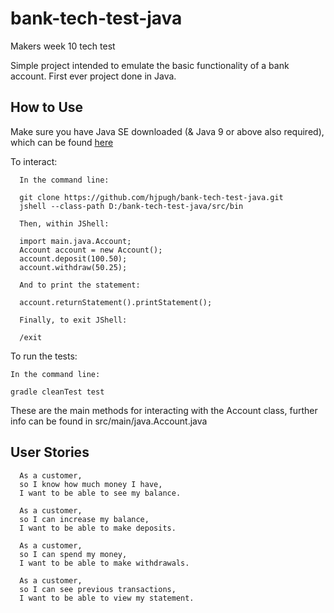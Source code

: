 # bank-tech-test-java

Makers week 10 tech test

Simple project intended to emulate the basic functionality of a bank account.
First ever project done in Java.

## How to Use

Make sure you have Java SE downloaded (& Java 9 or above also required), which can be found [here](https://www.oracle.com/technetwork/java/javase/downloads/index.html)

To interact:

```
  In the command line:

  git clone https://github.com/hjpugh/bank-tech-test-java.git
  jshell --class-path D:/bank-tech-test-java/src/bin

  Then, within JShell:

  import main.java.Account;
  Account account = new Account();
  account.deposit(100.50);
  account.withdraw(50.25);

  And to print the statement:

  account.returnStatement().printStatement();

  Finally, to exit JShell:

  /exit
```

To run the tests:

```
In the command line:

gradle cleanTest test
```

These are the main methods for interacting with the Account class, further info can be found in src/main/java.Account.java

## User Stories

```
  As a customer,
  so I know how much money I have,
  I want to be able to see my balance.

  As a customer,
  so I can increase my balance,
  I want to be able to make deposits.

  As a customer,
  so I can spend my money,
  I want to be able to make withdrawals.

  As a customer,
  so I can see previous transactions,
  I want to be able to view my statement.
```
